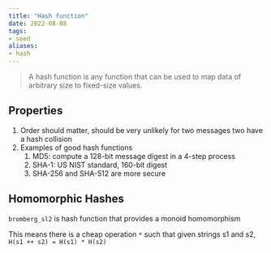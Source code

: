 ```yaml
---
title: "Hash function"
date: 2022-08-08
tags:
- seed
aliases:
- hash
---
```


> A hash function is any function that can be used to map data of arbitrary size to fixed-size values.

## Properties
1. Order should matter, should be very unlikely for two messages two have a hash collision
2. Examples of good hash functions
	1. MD5: compute a 128-bit message digest in a 4-step process
	2. SHA-1: US NIST standard, 160-bit digest
	3. SHA-256 and SHA-512 are more secure

## Homomorphic Hashes
`bromberg_sl2` is hash function that provides a monoid homomorphism

This means there is a cheap operation `*` such that given strings s1 and s2, `H(s1 ++ s2) = H(s1) * H(s2)`